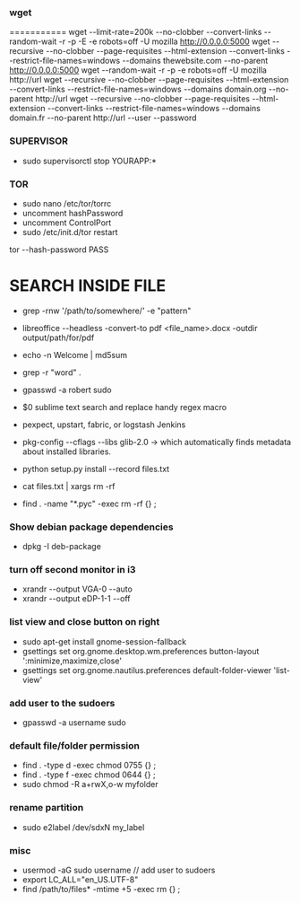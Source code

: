 ### wget
===========
wget --limit-rate=200k --no-clobber --convert-links --random-wait -r -p -E -e robots=off -U mozilla http://0.0.0.0:5000
wget --recursive --no-clobber --page-requisites --html-extension --convert-links --restrict-file-names=windows --domains thewebsite.com --no-parent http://0.0.0.0:5000
wget --random-wait -r -p -e robots=off -U mozilla http://url
wget --recursive --no-clobber --page-requisites --html-extension --convert-links --restrict-file-names=windows --domains domain.org --no-parent http://url
wget --recursive --no-clobber --page-requisites --html-extension --convert-links --restrict-file-names=windows --domains domain.fr --no-parent http://url --user <user> --password <pass>

### SUPERVISOR
* sudo supervisorctl stop YOURAPP:*

### TOR
* sudo nano /etc/tor/torrc
* uncomment hashPassword
* uncomment ControlPort
* sudo /etc/init.d/tor restart

tor --hash-password PASS


SEARCH INSIDE FILE
===================
- grep -rnw '/path/to/somewhere/' -e "pattern"
- libreoffice --headless -convert-to pdf <file_name>.docx -outdir output/path/for/pdf
- echo -n Welcome | md5sum
- grep -r "word" .
- gpasswd -a robert sudo
- $0 sublime text search and replace handy regex macro
- pexpect, upstart, fabric, or logstash Jenkins

- pkg-config --cflags --libs glib-2.0 -> which automatically finds metadata about installed libraries.

- python setup.py install --record files.txt
- cat files.txt | xargs rm -rf
- find . -name "*.pyc" -exec rm -rf {} \;

### Show debian package dependencies
* dpkg -I deb-package

### turn off second monitor in i3
* xrandr --output VGA-0 --auto
* xrandr --output eDP-1-1 --off 

### list view and close button on right
* sudo apt-get install gnome-session-fallback
* gsettings set org.gnome.desktop.wm.preferences button-layout ':minimize,maximize,close'
* gsettings set org.gnome.nautilus.preferences default-folder-viewer 'list-view'

### add user to the sudoers
* gpasswd -a username sudo

### default file/folder permission
* find . -type d -exec chmod 0755 {} \;
* find . -type f -exec chmod 0644 {} \;
* sudo chmod -R a+rwX,o-w myfolder 

### rename partition
* sudo e2label /dev/sdxN my_label

### misc
* usermod -aG sudo username // add user to sudoers
* export LC_ALL="en_US.UTF-8"
* find /path/to/files* -mtime +5 -exec rm {} \;
